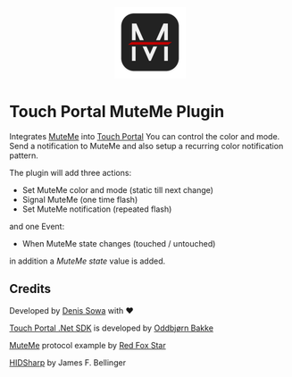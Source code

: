 <p align="center">
  <img src="icon-web.png" width="128" height="128" alt="logo" />
</p>

# Touch Portal MuteMe Plugin

Integrates [MuteMe](https://muteme.com) into [Touch Portal](https://www.touch-portal.com)
You can control the color and mode. Send a notification to MuteMe and also setup a recurring color notification pattern.

The plugin will add three actions:

- Set MuteMe color and mode (static till next change)
- Signal MuteMe (one time flash)
- Set MuteMe notification (repeated flash)

and one Event:

- When MuteMe state changes (touched / untouched)

in addition a _MuteMe state_ value is added.

## Credits

Developed by [Denis Sowa](https://github.com/L-C-P) with :heart:

[Touch Portal .Net SDK](https://github.com/oddbear/TouchPortalSDK) is developed by [Oddbjørn Bakke](https://github.com/oddbear)

[MuteMe](https://github.com/red-fox-star/muteme-diy) protocol example by [Red Fox Star](https://github.com/red-fox-star)

[HIDSharp](https://www.zer7.com/software/hidsharp) by James F. Bellinger